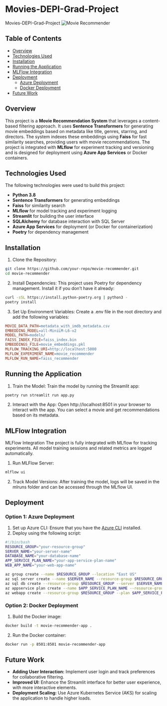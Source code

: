 # Movies-DEPI-Grad-Project
Movies-DEPI-Grad-Project
![Movie Recommender](https://i.ibb.co/2j6d1Tw/Screenshot-2024-10-18-114330.png)  


## Table of Contents
- [Overview](#overview)
- [Technologies Used](#technologies-used)
- [Installation](#installation)
- [Running the Application](#running-the-application)
- [MLFlow Integration](#mlflow-integration)
- [Deployment](#deployment)
  - [Azure Deployment](#option-1-azure-deployment)
  - [Docker Deployment](#option-2-docker-deployment)
- [Future Work](#future-work)

## Overview
This project is a **Movie Recommendation System** that leverages a content-based filtering approach. It uses **Sentence Transformers** for generating movie embeddings based on metadata like title, genres, starring, and directors. The system indexes these embeddings using **Faiss** for fast similarity searches, providing users with movie recommendations. The project is integrated with **MLflow** for experiment tracking and versioning and is designed for deployment using **Azure App Services** or Docker containers.

## Technologies Used
The following technologies were used to build this project:
- **Python 3.8**
- **Sentence Transformers** for generating embeddings
- **Faiss** for similarity search
- **MLflow** for model tracking and experiment logging
- **Streamlit** for building the user interface
- **SQLAlchemy** for database interaction with SQL Server
- **Azure App Services** for deployment (or Docker for containerization)
- **Poetry** for dependency management


## Installation
1. Clone the Repository:
```bash
git clone https://github.com/your-repo/movie-recommender.git
cd movie-recommender
```
2. Install Dependencies: This project uses Poetry for dependency management. Install it if you don’t have it already:
```sh
curl -sSL https://install.python-poetry.org | python3 -
poetry install
```
3. Set Up Environment Variables: Create a .env file in the root directory and add the following variables:
```makefile
MOVIE_DATA_PATH=metadata_with_imdb_metadata.csv
EMBEDDING_MODEL=all-MiniLM-L6-v2
MODEL_PATH=models/
FAISS_INDEX_FILE=faiss_index.bin
EMBEDDINGS_FILE=movie_embeddings.pkl
MLFLOW_TRACKING_URI=http://localhost:5000
MLFLOW_EXPERIMENT_NAME=movie_recommender
MLFLOW_RUN_NAME=faiss_recommender
```

## Running the Application
1. Train the Model: Train the model by running the Streamlit app:
```sh
poetry run streamlit run app.py
```

2. Interact with the App: Open http://localhost:8501 in your browser to interact with the app. You can select a movie and get recommendations based on its metadata.

## MLFlow Integration
MLFlow Integration
The project is fully integrated with MLflow for tracking experiments. All model training sessions and related metrics are logged automatically.

1. Run MLFlow Server:
```sh
mlflow ui
```
2. Track Model Versions: After training the model, logs will be saved in the mlruns folder and can be accessed through the MLflow UI.


## Deployment

### Option 1: Azure Deployment
1. Set up Azure CLI:
Ensure that you have the [Azure CLI](https://docs.microsoft.com/en-us/cli/azure/install-azure-cli) installed.
2. Deploy using the following script:
```sh
#!/bin/bash
RESOURCE_GROUP="your-resource-group"
SERVER_NAME="your-server-name"
DATABASE_NAME="your-database-name"
APP_SERVICE_PLAN_NAME="your-app-service-plan-name"
WEB_APP_NAME="your-web-app-name"

az group create --name $RESOURCE_GROUP --location "East US"
az sql server create --name $SERVER_NAME --resource-group $RESOURCE_GROUP --location "East US" --admin-user yourAdminUser --admin-password yourAdminPassword
az sql db create --resource-group $RESOURCE_GROUP --server $SERVER_NAME --name $DATABASE_NAME --service-objective S0
az appservice plan create --name $APP_SERVICE_PLAN_NAME --resource-group $RESOURCE_GROUP --sku B1 --is-linux
az webapp create --resource-group $RESOURCE_GROUP --plan $APP_SERVICE_PLAN_NAME --name $WEB_APP_NAME --runtime "PYTHON|3.8"
```


### Option 2: Docker Deployment
1. Build the Docker image:
```sh
docker build -t movie-recommender-app .
```
2. Run the Docker container:
```sh
docker run -p 8501:8501 movie-recommender-app
```


## Future Work
- **Adding User Interaction:** Implement user login and track preferences for collaborative filtering.
- **Improved UI:** Enhance the Streamlit interface for better user experience, with more interactive elements.
- **Deployment Scaling:** Use Azure Kubernetes Service (AKS) for scaling the application to handle higher loads.